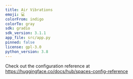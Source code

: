 ```yaml
---
title: Air Vibrations
emoji: 💻
colorFrom: indigo
colorTo: gray
sdk: gradio
sdk_version: 3.1.1
app_file: src/app.py
pinned: false
license: gpl-3.0
python_version: 3.8
---
```


Check out the configuration reference at https://huggingface.co/docs/hub/spaces-config-reference
